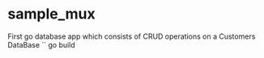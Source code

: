 # sample_mux
First go database app which consists of CRUD operations on a Customers DataBase
``
go build
